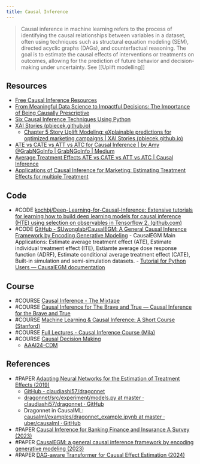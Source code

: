 ```yaml
---
title: Causal Inference
---
```


> Causal inference in machine learning refers to the process of identifying the causal relationships between variables in a dataset, often using techniques such as structural equation modeling (SEM), directed acyclic graphs (DAGs), and counterfactual reasoning. The goal is to estimate the causal effects of interventions or treatments on outcomes, allowing for the prediction of future behavior and decision-making under uncertainty.
> See [[Uplift modelling]]

## Resources
- [Free Causal Inference Resources](https://medium.com/@matteo.courthoud/free-causal-inference-resources-a54f1621d455)
- [From Meaningful Data Science to Impactful Decisions: The Importance of Being Causally Prescriptive](https://storage.googleapis.com/jnl-up-j-dsj-files/journals/1/articles/1435/6447b1212791c.pdf)
- [Six Causal Inference Techniques Using Python](https://medium.com/@tomcaputo/causal-inference-techniques-using-python-d062b9ab9c5a)
- [XAI Stories (pbiecek.github.io)](https://pbiecek.github.io/xai_stories/)
    - [Chapter 5 Story Uplift Modeling: eXplainable predictions for optimized marketing campaigns | XAI Stories (pbiecek.github.io)](https://pbiecek.github.io/xai_stories/story-uplift-marketing1.html)
- [ATE vs CATE vs ATT vs ATC for Causal Inference | by Amy @GrabNGoInfo | GrabNGoInfo | Medium](https://medium.com/grabngoinfo/ate-vs-cate-vs-att-vs-atc-for-causal-inference-998a577f2f8c)
- [Average Treatment Effects ATE vs CATE vs ATT vs ATC | Causal Inference](https://www.youtube.com/watch?v=pg7P-BsHQ_k&list=PLVppujud2yJoRnQTpHIKVe058uBxKgdWU&index=10)
- [Applications of Causal Inference for Marketing: Estimating Treatment Effects for multiple Treatment](https://humboldt-wi.github.io/blog/research/applied_predictive_modeling_19/multiple_treatments_uplift/)

## Code
- #CODE [kochbj/Deep-Learning-for-Causal-Inference: Extensive tutorials for learning how to build deep learning models for causal inference (HTE) using selection on observables in Tensorflow 2. (github.com)](https://github.com/kochbj/Deep-Learning-for-Causal-Inference)
- #CODE [GitHub - SUwonglab/CausalEGM: A General Causal Inference Framework by Encoding Generative Modeling](https://github.com/SUwonglab/CausalEGM)
        - CausalEGM Main Applications: Estimate average treatment effect (ATE), Estimate individual treatment effect (ITE), Estiamte average dose response function (ADRF), Estimate conditional average treatment effect (CATE), Built-in simulation and semi-simulation datasets.
        - [Tutorial for Python Users — CausalEGM documentation](https://causalegm.readthedocs.io/en/latest/tutorial_py.html)
## Course
- #COURSE [Causal Inference - The Mixtape](https://mixtape.scunning.com/)
- #COURSE [Causal Inference for The Brave and True — Causal Inference for the Brave and True](https://matheusfacure.github.io/python-causality-handbook/landing-page.html)
- #COURSE [Machine Learning & Causal Inference: A Short Course (Stanford)](https://www.youtube.com/playlist?list=PLxq_lXOUlvQAoWZEqhRqHNezS30lI49G-)
- #COURSE [Full Lectures - Causal Inference Course (Mila)](https://www.youtube.com/playlist?list=PLoazKTcS0RzZ1SUgeOgc6SWt51gfT80N0)
- #COURSE [Causal Decision Making](https://causaldm.github.io/Causal-Decision-Making/Intro.html)
	- [AAAI24-CDM](https://sites.google.com/view/aaai24-cdm)

## References
- #PAPER [Adapting Neural Networks for the Estimation of Treatment Effects (2019)](https://arxiv.org/pdf/1906.02120)
	- [GitHub - claudiashi57/dragonnet](https://github.com/claudiashi57/dragonnet)
	- [dragonnet/src/experiment/models.py at master · claudiashi57/dragonnet · GitHub](https://github.com/claudiashi57/dragonnet/blob/master/src/experiment/models.py)
	- Dragonnet in CausalML: [causalml/examples/dragonnet_example.ipynb at master · uber/causalml · GitHub](https://github.com/uber/causalml/blob/master/examples/dragonnet_example.ipynb)
- #PAPER [Causal Inference for Banking Finance and Insurance A Survey (2023)](https://arxiv.org/pdf/2307.16427)
- #PAPER [CausalEGM: a general causal inference framework by encoding generative modeling (2023)](https://arxiv.org/abs/2212.05925)
- #PAPER [DAG-aware Transformer for Causal Effect Estimation (2024)](https://arxiv.org/pdf/2410.10044)